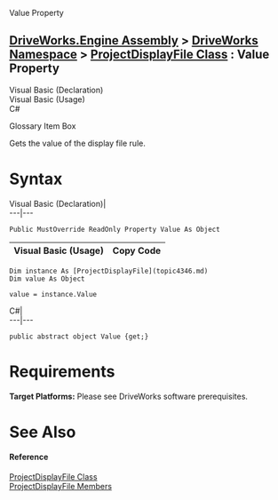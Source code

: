 Value Property   
  
[DriveWorks.Engine Assembly](topic2156.md) > [DriveWorks Namespace](topic2159.md) > [ProjectDisplayFile Class](topic4346.md) : Value Property  
---  
  
Visual Basic (Declaration)    
Visual Basic (Usage)    
C# 

Glossary Item Box

Gets the value of the display file rule. 

# Syntax

Visual Basic (Declaration)|   
---|---  
      
    
    Public MustOverride ReadOnly Property Value As Object  
  
Visual Basic (Usage)| Copy Code  
---|---  
      
    
    Dim instance As [ProjectDisplayFile](topic4346.md)
    Dim value As Object
     
    value = instance.Value  
  
C#|   
---|---  
      
    
    public abstract object Value {get;}  
  
# Requirements

**Target Platforms:** Please see DriveWorks software prerequisites.

# See Also

#### Reference

[ProjectDisplayFile Class](topic4346.md)   
[ProjectDisplayFile Members](topic4347.md)


